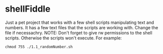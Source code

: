 # shellFiddle

Just a pet project that works with a few shell scripts manipulating text and numbers. 
It has a few text files that the scripts are working with. Change the file if necessachry.
NOTE: Don't forget to give rw permissions to the shell scripts. Otherwise the scripts won't execute. For example:
```
chmod 755 ./1.1_randomNumber.sh
```
